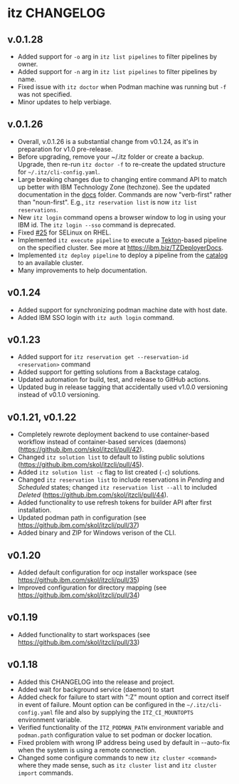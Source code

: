 # itz CHANGELOG 

## v.0.1.28
* Added support for `-o` arg in `itz list pipelines` to filter pipelines by 
 owner.
* Added support for `-n` arg in `itz list pipelines` to filter pipelines by 
 name.
* Fixed issue with `itz doctor` when Podman machine was running but `-f` was
 not specified.
* Minor updates to help verbiage.

## v.0.1.26
* Overall, v.0.1.26 is a substantial change from v0.1.24, as it's in preparation
 for v1.0 pre-release.
* Before upgrading, remove your ~/.itz folder or create a backup. Upgrade, then
 re-run `itz doctor -f` to re-create the updated structure for `~/.itz/cli-config.yaml`.
* Large breaking changes due to changing entire command API to match up better
 with IBM Technology Zone (techzone). See the updated documentation in the 
 [docs](docs/) folder. Commands are now "verb-first" rather than "noun-first".
 E.g., `itz reservation list` is now `itz list reservations`.
* New `itz login` command opens a browser window to log in using your IBM id.
 The `itz login --sso` command is deprecated.
* Fixed [#25](https://github.com/cloud-native-toolkit/itzcli/issues/25) for SELinux on RHEL.
* Implemented `itz execute pipeline` to execute a 
 [Tekton](https://tekton.dev/)-based pipeline on the specified cluster. See more at
 https://ibm.biz/TZDeployerDocs.
* Implemented `itz deploy pipeline` to deploy a pipeline from the 
 [catalog](https://catalog.techzone.ibm.com/) to an available cluster.
* Many improvements to help documentation.

## v0.1.24
* Added support for synchronizing podman machine date with host date.
* Added IBM SSO login with `itz auth login` command.

## v0.1.23
* Added support for `itz reservation get --reservation-id <reservation>` command
* Added support for getting solutions from a Backstage catalog.
* Updated automation for build, test, and release to GitHub actions.
* Updated bug in release tagging that accidentally used v1.0.0 versioning instead of v0.1.0 versioning.

## v0.1.21, v0.1.22
* Completely rewrote deployment backend to use container-based workflow instead
of container-based services (daemons) (https://github.ibm.com/skol/itzcli/pull/42).
* Changed `itz solution list` to default to listing public solutions (https://github.ibm.com/skol/itzcli/pull/45).
* Added `itz solution list -c` flag to list created (`-c`) solutions.
* Changed `itz reservation list` to include reservations in _Pending_ and _Scheduled_
states; changed `itz reservation list --all` to included _Deleted_ (https://github.ibm.com/skol/itzcli/pull/44).
* Added functionality to use refresh tokens for builder API after first installation.
* Updated podman path in configuration (see https://github.ibm.com/skol/itzcli/pull/37)
* Added binary and ZIP for Windows verison of the CLI.

## v0.1.20
* Added default configuration for ocp installer workspace (see https://github.ibm.com/skol/itzcli/pull/35)
* Improved configuration for directory mapping (see https://github.ibm.com/skol/itzcli/pull/34)

## v0.1.19
* Added functionality to start workspaces (see https://github.ibm.com/skol/itzcli/pull/33)

## v0.1.18
* Added this CHANGELOG into the release and project.
* Added wait for background service (daemon) to start
* Added check for failure to start with ":Z" mount option and correct itself in
event of failure. Mount option can be configured in the `~/.itz/cli-config.yaml`
file and also by supplying the `ITZ_CI_MOUNTOPTS` environment variable.
* Verified functionality of the `ITZ_PODMAN_PATH` environment variable and 
`podman.path` configuration value to set podman or docker location.
* Fixed problem with wrong IP address being used by default in --auto-fix when
the system is using a remote connection.
* Changed some configure commands to new `itz cluster <command>` where they
made sense, such as `itz cluster list` and `itz cluster import` commands.
